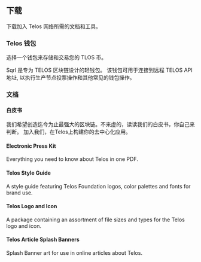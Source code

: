## 下载

下载加入 Telos 网络所需的文档和工具。

### Telos 钱包

选择一个钱包来存储和交易您的 TLOS 币。

Sqrl 是专为 TELOS 区块链设计的轻钱包。 该钱包可用于连接到远程 TELOS API 地址, 以执行生产节点投票操作和其他常见的钱包操作。

### 文档

#### 白皮书

我们希望创造迄今为止最强大的区块链。不来虚的，读读我们的白皮书，你自己来判断。 加入我们，在Telos上构建你的去中心化应用。

#### Electronic Press Kit

Everything you need to know about Telos in one PDF.

#### Telos Style Guide

A style guide featuring Telos Foundation logos, color palettes and fonts for brand use.

#### Telos Logo and Icon

A package containing an assortment of file sizes and types for the Telos logo and icon.

#### Telos Article Splash Banners

Splash Banner art for use in online articles about Telos.